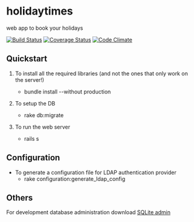 holidaytimes
============

web app to book your holidays

[![Build Status](https://travis-ci.org/asierba/holidaytimes.png?branch=master)](https://travis-ci.org/asierba/holidaytimes)
[![Coverage Status](https://coveralls.io/repos/asierba/holidaytimes/badge.png)](https://coveralls.io/r/asierba/holidaytimes)
[![Code Climate](https://codeclimate.com/github/asierba/holidaytimes.png)](https://codeclimate.com/github/asierba/holidaytimes)

Quickstart
----------
1. To install all the required libraries (and not the ones that only work on the server!)
    -   bundle install --without production

2. To setup the DB
    -   rake db:migrate

3. To run the web server
    -   rails s

Configuration
-------------
- To generate a configuration file for LDAP authentication provider
    -   rake configuration:generate\_ldap\_config

Others
------
For development database administration download [SQLite admin](http://sqliteadmin.orbmu2k.de/)
